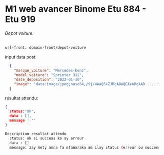 # M1 web avancer Binome Etu 884 - Etu 919
###### Depot voiture:
```bash
url-front: domain-front/depot-voiture
```

input data post:
```json
  {
    "marque_voiture": "Mercedes-benz",
    "model_voiture": "Sprinter 312",
    "date_deposition": "2022-01-10",
    "image": "data:image/jpeg;base64,/9j/4AAQSkZJRgABAQEAYABgAAD ....."
  }
  ```
résultat attendu: 

```json
{
  status:"ok",
  data : [],
  message : "" 
}
```
```bash
Description resultat attendu
  status: ok si success ko sy erreur
  data : []
  message: zay mety amna fa mfanaraka am ilay status (erreur ou success); iny no afficherko am popup 
```



